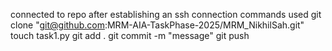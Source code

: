 connected to repo after establishing an ssh connection
commands used
git clone "git@github.com:MRM-AIA-TaskPhase-2025/MRM_NikhilSah.git" touch task1.py git add . git commit -m "message" git push
